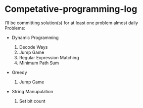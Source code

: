 # Competative-programming-log
I'll be committing solution(s) for at least one problem almost daily  
Problems:

* Dynamic Programming
  
  1. Decode Ways
  2. Jump Game
  3. Regular Expression Matching
  4. Minimum Path Sum
  
  
* Greedy

  1. Jump Game
  
* String Manupulation

  1. Set bit count 
